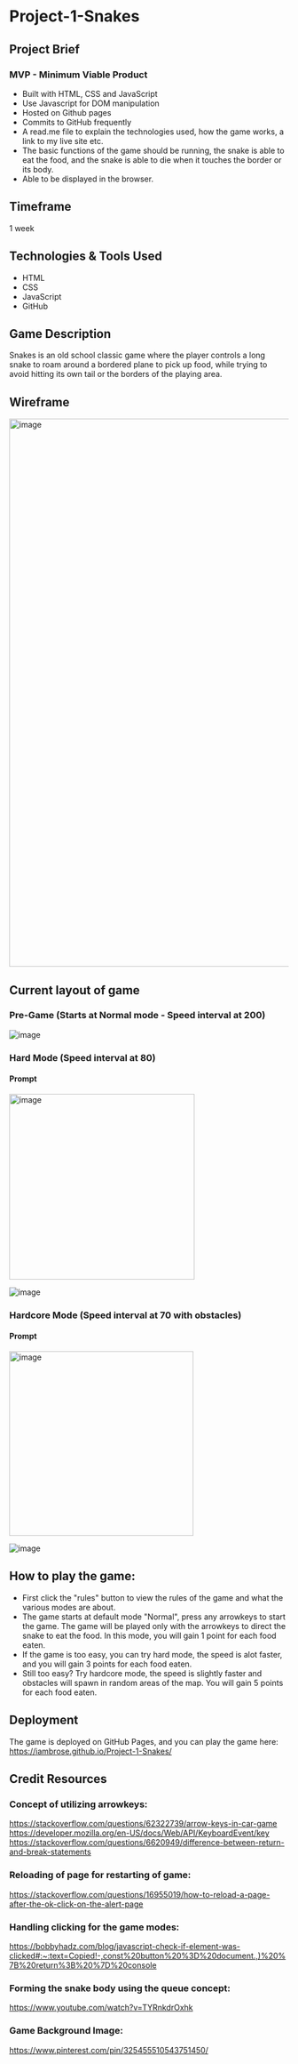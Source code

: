 # Project-1-Snakes

## Project Brief

### MVP - Minimum Viable Product

- Built with HTML, CSS and JavaScript
- Use Javascript for DOM manipulation
- Hosted on Github pages
- Commits to GitHub frequently
- A read.me file to explain the technologies used, how the game works, a link to my live site etc.
- The basic functions of the game should be running, the snake is able to eat the food, and the snake is able to die when it touches the border or its body.
- Able to be displayed in the browser.

## Timeframe

1 week

## Technologies & Tools Used

- HTML
- CSS
- JavaScript
- GitHub

## Game Description

Snakes is an old school classic game where the player controls a long snake to roam around a bordered plane to pick up food, while trying to avoid hitting its own tail or the borders of the playing area.

## Wireframe

<img width="986" alt="image" src="https://github.com/IAmbrose/Project-1-Snakes/assets/139415730/1fc3bcec-9c7b-4900-87c9-f1bac003134f">

## Current layout of game

### Pre-Game (Starts at Normal mode - Speed interval at 200)
![image](https://github.com/IAmbrose/Project-1-Snakes/assets/139415730/a76c43b1-e89e-4d67-9fcd-f1bd034bf26b)

### Hard Mode (Speed interval at 80)

#### Prompt

<img width="334" alt="image" src="https://github.com/IAmbrose/Project-1-Snakes/assets/139415730/aca61f4c-73dc-415e-9fee-eb4850ef9c74">

![image](https://github.com/IAmbrose/Project-1-Snakes/assets/139415730/de434609-6a3a-455c-b9f7-de978516c0a0)

### Hardcore Mode (Speed interval at 70 with obstacles)

#### Prompt

<img width="332" alt="image" src="https://github.com/IAmbrose/Project-1-Snakes/assets/139415730/595918cc-736c-45f7-8b45-6dbde4960a60">

![image](https://github.com/IAmbrose/Project-1-Snakes/assets/139415730/d1054f8d-9a9d-4a4c-aa96-62cff08175ff)

## How to play the game:

- First click the "rules" button to view the rules of the game and what the various modes are about.
- The game starts at default mode "Normal", press any arrowkeys to start the game. The game will be played only with the arrowkeys to direct the snake to eat the food. In this mode, you will gain 1 point for each food eaten.
- If the game is too easy, you can try hard mode, the speed is alot faster, and you will gain 3 points for each food eaten.
- Still too easy? Try hardcore mode, the speed is slightly faster and obstacles will spawn in random areas of the map. You will gain 5 points for each food eaten.

## Deployment

The game is deployed on GitHub Pages, and you can play the game here:
https://iambrose.github.io/Project-1-Snakes/

## Credit Resources

### Concept of utilizing arrowkeys: 
https://stackoverflow.com/questions/62322739/arrow-keys-in-car-game
https://developer.mozilla.org/en-US/docs/Web/API/KeyboardEvent/key
https://stackoverflow.com/questions/6620949/difference-between-return-and-break-statements

### Reloading of page for restarting of game:
https://stackoverflow.com/questions/16955019/how-to-reload-a-page-after-the-ok-click-on-the-alert-page

### Handling clicking for the game modes:
https://bobbyhadz.com/blog/javascript-check-if-element-was-clicked#:~:text=Copied!-,const%20button%20%3D%20document.,)%20%7B%20return%3B%20%7D%20console

### Forming the snake body using the queue concept:
https://www.youtube.com/watch?v=TYRnkdrOxhk

### Game Background Image:
https://www.pinterest.com/pin/325455510543751450/
